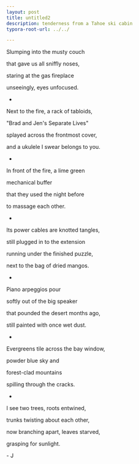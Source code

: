 ```yaml
---
layout: post
title: untitled2
description: tenderness from a Tahoe ski cabin
typora-root-url: ../../

---
```


Slumping into the musty couch 

that gave us all sniffly noses,

staring at the gas fireplace

unseeingly, eyes unfocused.

-

Next to the fire, a rack of tabloids,

"Brad and Jen's Separate Lives"

splayed across the frontmost cover,

and a ukulele I swear belongs to you.

-

In front of the fire, a lime green 

mechanical buffer

that they used the night before

to massage each other.

-

Its power cables are knotted tangles,

still plugged in to the extension

running under the finished puzzle,

next to the bag of dried mangos.

-

Piano arpeggios pour

softly out of the big speaker

that pounded the desert months ago,

still painted with once wet dust.

-

Evergreens tile across the bay window,

powder blue sky and 

forest-clad mountains

spilling through the cracks.

-

I see two trees, roots entwined,

trunks twisting about each other,

now branching apart, leaves starved, 

grasping for sunlight.

\- J
